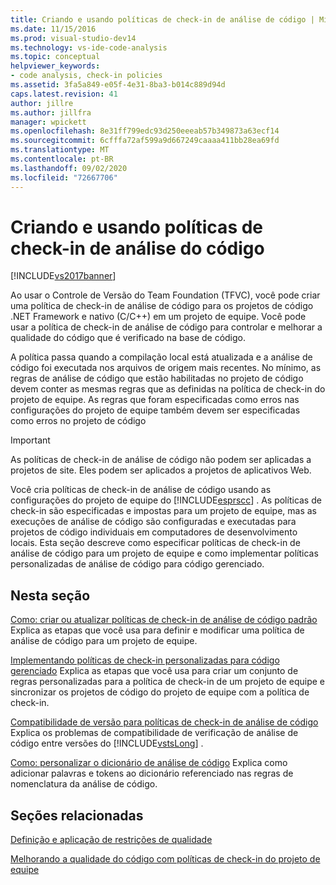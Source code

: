 ```yaml
---
title: Criando e usando políticas de check-in de análise de código | Microsoft Docs
ms.date: 11/15/2016
ms.prod: visual-studio-dev14
ms.technology: vs-ide-code-analysis
ms.topic: conceptual
helpviewer_keywords:
- code analysis, check-in policies
ms.assetid: 3fa5a849-e05f-4e31-8ba3-b014c889d94d
caps.latest.revision: 41
author: jillre
ms.author: jillfra
manager: wpickett
ms.openlocfilehash: 8e31ff799edc93d250eeeab57b349873a63ecf14
ms.sourcegitcommit: 6cfffa72af599a9d667249caaaa411bb28ea69fd
ms.translationtype: MT
ms.contentlocale: pt-BR
ms.lasthandoff: 09/02/2020
ms.locfileid: "72667706"
---
```

# <a name="creating-and-using-code-analysis-check-in-policies"></a>Criando e usando políticas de check-in de análise do código
[!INCLUDE[vs2017banner](../includes/vs2017banner.md)]

Ao usar o Controle de Versão do Team Foundation (TFVC), você pode criar uma política de check-in de análise de código para os projetos de código .NET Framework e nativo (C/C++) em um projeto de equipe. Você pode usar a política de check-in de análise de código para controlar e melhorar a qualidade do código que é verificado na base de código.

 A política passa quando a compilação local está atualizada e a análise de código foi executada nos arquivos de origem mais recentes. No mínimo, as regras de análise de código que estão habilitadas no projeto de código devem conter as mesmas regras que as definidas na política de check-in do projeto de equipe. As regras que foram especificadas como erros nas configurações do projeto de equipe também devem ser especificadas como erros no projeto de código

> [!IMPORTANT]
> As políticas de check-in de análise de código não podem ser aplicadas a projetos de site. Eles podem ser aplicados a projetos de aplicativos Web.

 Você cria políticas de check-in de análise de código usando as configurações do projeto de equipe do [!INCLUDE[esprscc](../includes/esprscc-md.md)] . As políticas de check-in são especificadas e impostas para um projeto de equipe, mas as execuções de análise de código são configuradas e executadas para projetos de código individuais em computadores de desenvolvimento locais. Esta seção descreve como especificar políticas de check-in de análise de código para um projeto de equipe e como implementar políticas personalizadas de análise de código para código gerenciado.

## <a name="in-this-section"></a>Nesta seção
 [Como: criar ou atualizar políticas de check-in de análise de código padrão](../code-quality/how-to-create-or-update-standard-code-analysis-check-in-policies.md) Explica as etapas que você usa para definir e modificar uma política de análise de código para um projeto de equipe.

 [Implementando políticas de check-in personalizadas para código gerenciado](../code-quality/implementing-custom-code-analysis-check-in-policies-for-managed-code.md) Explica as etapas que você usa para criar um conjunto de regras personalizadas para a política de check-in de um projeto de equipe e sincronizar os projetos de código do projeto de equipe com a política de check-in.

 [Compatibilidade de versão para políticas de check-in de análise de código](../code-quality/version-compatibility-for-code-analysis-check-in-policies.md) Explica os problemas de compatibilidade de verificação de análise de código entre versões do [!INCLUDE[vstsLong](../includes/vstslong-md.md)] .

 [Como: personalizar o dicionário de análise de código](../code-quality/how-to-customize-the-code-analysis-dictionary.md) Explica como adicionar palavras e tokens ao dicionário referenciado nas regras de nomenclatura da análise de código.

## <a name="related-sections"></a>Seções relacionadas
 [Definição e aplicação de restrições de qualidade](https://msdn.microsoft.com/library/bdc5666e-6cf0-45b2-a0a1-133c3f61e852)

 [Melhorando a qualidade do código com políticas de check-in do projeto de equipe](../code-quality/enhancing-code-quality-with-team-project-check-in-policies.md)
